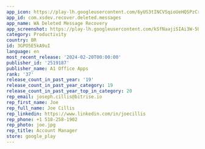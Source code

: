 ```yaml
---
app_icon: https://play-lh.googleusercontent.com/6yUS3tINCVSqioUeHQSPzCrsGBFMEFvSvdsTO0amlcm6jKYqtOe0TUuBTVkdiDzOf2qt
app_id: com.xsdev.recover.deleted.messages
app_name: WA Deleted Message Recovery
app_screenshot: https://play-lh.googleusercontent.com/kSfNaajiSIAi3W-5UmT8EhZFibze_VKRyiLCFzRyueKCOpNKxKoSbBMbJXsCeGkEtw
category: Productivity
country: BR
id: 3GPO5E5kA9uI
language: en
most_recent_release: '2024-02-20T00:00:00'
publisher_id: '2519187'
publisher_name: A1 Office Apps
rank: '37'
release_count_in_past_year: '19'
release_count_in_past_year_category: 19
release_count_in_past_year_top_in_category: 20
rep_email: joseph.cillis@bitrise.io
rep_first_name: Joe
rep_full_name: Joe Cillis
rep_linkedin: https://www.linkedin.com/in/joecillis
rep_phone: +1 518-258-1902
rep_photo: joe.jpg
rep_title: Account Manager
store: google_play
---
```

